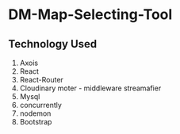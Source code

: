 # DM-Map-Selecting-Tool


## Technology Used 
1. Axois 
2. React 
3. React-Router
4. Cloudinary 
    moter - middleware 
    streamafier 
5. Mysql 
6. concurrently 
7. nodemon
8. Bootstrap